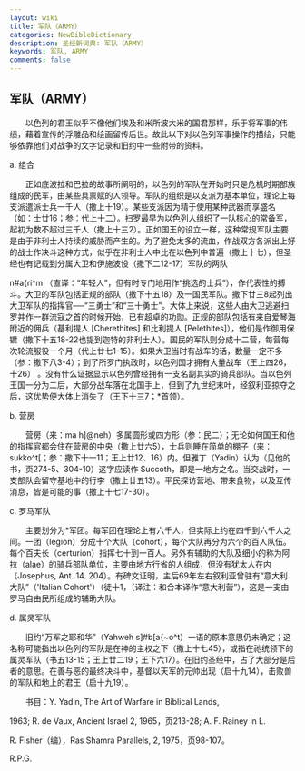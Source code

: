 ```yaml
---
layout: wiki
title: 军队（ARMY）
categories: NewBibleDictionary
description: 圣经新词典: 军队（ARMY）
keywords: 军队, ARMY
comments: false
---
```


## 军队（ARMY）

　　以色列的君王似乎不像他们埃及和米所波大米的国君那样，乐于将军事的伟绩，藉着宣传的浮雕品和绘画留传后世。故此以下对以色列军事操作的描绘，只能够依靠他们对战争的文字记录和旧约中一些附带的资料。

a. 组合

　　正如底波拉和巴拉的故事所阐明的，以色列的军队在开始时只是危机时期部族组成的民军，由某些具禀赋的人领导。军队的组织是以支派为基本单位，理论上每支派遣派士兵一千人（撒上十19）。某些支派因为精于使用某种武器而享盛名（如：士廿16；参：代上十二）。扫罗最早为以色列人组织了一队核心的常备军，起初为数不超过三千人（撒上十三2）。正如国王的设立一样，这种常规军队主要是由于非利士人持续的威胁而产生的。为了避免太多的流血，作战双方各派出上好的战士作决斗这种方式，似乎在非利士人中比在以色列中普遍（撒上十七），但圣经也有记载到分属大卫和伊施波设（撒下二12-17）军队的两队

n#a{ri^m （直译：“年轻人”，但有时专门地用作“挑选的士兵”），作代表性的搏斗。大卫的军队包括正规的部队（撒下十五18）及一国民军队。撒下廿三8起列出大卫军队的指挥官──“三勇士”和“三十勇士”。大体上来说，这些人由大卫逃避扫罗并作一群流寇之首的时候开始，已有超卓的功勋。正规的部队包括有来自爱琴海附近的佣兵（基利提人 [Cherethites] 和比利提人 [Pelethites]），他们是作御用保镳（撒下十五18-22也提到迦特的非利士人）。国民的军队则分成十二营，每营每次轮流服役一个月（代上廿七1-15）。如果大卫当时有战车的话，数量一定不多（参：撒下八3-4）；到了所罗门执政时，以色列国才拥有大量战车（王上四26，十26） 。没有什么证据显示以色列曾经拥有一支名副其实的骑兵部队。当以色列王国一分为二后，大部分战车落在北国手上，但到了九世纪末叶，经叙利亚掠夺之后，这优势便大体上消失了（王下十三7；*首领）。

b. 营房

　　营房（来：ma h]@neh）多属圆形或四方形（参：民二）；无论如何国王和他的指挥官都会住在营房的中央（撒上廿六5），士兵则睡在简单的棚子（来：sukko^t[；参：撒下十一11；王上廿12、16）内。但雅丁（Yadin）认为（见他的书，页274-5、304-10）这字应读作 Succoth，即是一地方之名。当交战时，一支部队会留守基地中的行李（撒上廿五13）。平民探访营地、带来食物，以及互传消息，皆是可能的事（撒上十七17-30）。

c. 罗马军队

　　主要划分为*军团。每军团在理论上有六千人，但实际上约在四千到六千人之间。一团（legion）分成十个大队（cohort），每个大队再分为六个的百人队伍。每个百夫长（certurion）指挥七十到一百人。另外有辅助的大队及细小的称为阿拉（alae）的骑兵部队单位，主要由地方行省的人组成，但没有犹太人在内（Josephus, Ant. 14. 204）。有碑文证明，主后69年左右叙利亚曾驻有“意大利大队”（'Italian Cohort'）（徒十1，〔译注：和合本译作“意大利营”），这是一支由罗马自由民所组成的辅助大队。

d. 属灵军队

　　旧约“万军之耶和华”（Yahweh s]#b[a{~o^t）一语的原本意思仍未确定；这名称可能指出以色列的军队是在神的主权之下（撒上十七45），或指在祂统领下的属灵军队（书五13-15；王上廿二19；王下六17）。在旧约圣经中，占了大部分是后者的意思。在善与恶的最终决斗中，基督以天军的元帅出现（启十九14），击败兽的军队和地上的君王（启十九19）。

　　书目：Y. Yadin, The Art of Warfare in Biblical Lands,

1963; R. de Vaux, Ancient Israel 2, 1965，页213-28; A. F. Rainey in L.

R. Fisher（编），Ras Shamra Parallels, 2, 1975，页98-107。

R.P.G.








